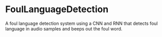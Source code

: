 # FoulLanguageDetection
A foul language detection system using a CNN and RNN that detects foul language in audio samples and beeps out the foul word. 
